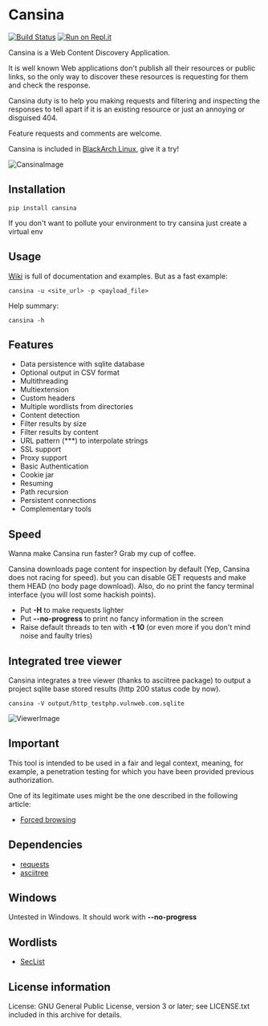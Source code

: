 # Cansina

[![Build Status](https://travis-ci.org/deibit/cansina.svg?branch=master)](https://travis-ci.org/deibit/cansina)
[![Run on Repl.it](https://repl.it/badge/github/deibit/cansina)](https://repl.it/github/deibit/cansina)

Cansina is a Web Content Discovery Application.

It is well known Web applications don't publish all their resources or public links,
so the only way to discover these resources is requesting for them and check the response.

Cansina duty is to help you making requests and filtering and inspecting the responses to tell
apart if it is an existing resource or just an annoying or disguised 404.

Feature requests and comments are welcome.

Cansina is included in [BlackArch Linux](https://www.blackarch.org/), give it a try!

![CansinaImage](https://github.com/deibit/cansina/raw/gh-pages/images/cansina-showcase.png "Image")

## Installation

```
pip install cansina
```

If you don't want to pollute your environment to try cansina just create a virtual env

## Usage

[Wiki](https://github.com/deibit/cansina/wiki) is full of documentation and examples. But as a fast example:

```
cansina -u <site_url> -p <payload_file>
```

Help summary:

```
cansina -h
```

## Features

- Data persistence with sqlite database
- Optional output in CSV format
- Multithreading
- Multiextension
- Custom headers
- Multiple wordlists from directories
- Content detection
- Filter results by size
- Filter results by content
- URL pattern (\*\*\*) to interpolate strings
- SSL support
- Proxy support
- Basic Authentication
- Cookie jar
- Resuming
- Path recursion
- Persistent connections
- Complementary tools

## Speed

Wanna make Cansina run faster? Grab my cup of coffee.

Cansina downloads page content for inspection by default (Yep, Cansina does not racing for speed). but you can disable GET requests and make them HEAD (no body page download). Also, do no print the fancy terminal interface (you will lost some hackish points).

- Put **-H** to make requests lighter
- Put **--no-progress** to print no fancy information in the screen
- Raise default threads to ten with **-t 10** (or even more if you don't mind noise and faulty tries)

## Integrated tree viewer

Cansina integrates a tree viewer (thanks to asciitree package) to output a project sqlite base stored results (http 200 status code by now).

```
cansina -V output/http_testphp.vulnweb.com.sqlite
```

![ViewerImage](https://github.com/deibit/cansina/raw/gh-pages/images/viewer.png "Image")

## Important

This tool is intended to be used in a fair and legal context, meaning, for example,
a penetration testing for which you have been provided previous authorization.

One of its legitimate uses might be the one described in the following article:

- [Forced browsing](https://www.owasp.org/index.php/Forced_browsing)

## Dependencies

- [requests](https://github.com/kennethreitz/requests)
- [asciitree](https://github.com/mbr/asciitree)

## Windows

Untested in Windows. It should work with **--no-progress**

## Wordlists

- [SecList](https://github.com/danielmiessler/SecLists)

## License information

License: GNU General Public License, version 3 or later; see LICENSE.txt
included in this archive for details.
